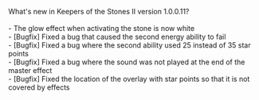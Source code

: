 What's new in Keepers of the Stones II version 1.0.0.11?<br />
<br />- The glow effect when activating the stone is now white
<br />- [Bugfix] Fixed a bug that caused the second energy ability to fail
<br />- [Bugfix] Fixed a bug where the second ability used 25 instead of 35 star points
<br />- [Bugfix] Fixed a bug where the sound was not played at the end of the master effect
<br />- [Bugfix] Fixed the location of the overlay with star points so that it is not covered by effects